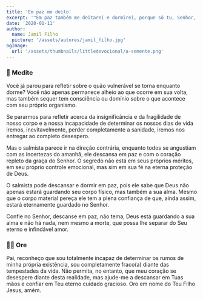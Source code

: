 ```yaml
---
title: 'Em paz me deito'
excerpt: '"Em paz também me deitarei e dormirei, porque só tu, Senhor, me fazes habitar em segurança" – Salmo 4.8'
date: '2020-01-11'
author:
  name: Jamil Filho
  picture: '/assets/autores/jamil_filho.jpg'
ogImage:
  url: '/assets/thumbnails/littledevocional/a-semente.png'
---
```


### 📖 Medite

Você já parou para refletir sobre o quão vulnerável se torna enquanto dorme? Você não apenas permanece alheio ao que ocorre em sua volta, mas também sequer tem consciência ou domínio sobre o que acontece com seu próprio organismo.

Se pararmos para refletir acerca da insignificância e da fragilidade de nosso corpo e a nossa incapacidade de determinar os nossos dias de vida iremos, inevitavelmente, perder completamente a sanidade, iremos nos entregar ao completo desespero.

Mas o salmista parece ir na direção contrária, enquanto todos se angustiam com as incertezas do amanhã, ele descansa em paz e com o coração repleto da graça do Senhor. O segredo não está em seus próprios méritos, em seu próprio controle emocional, mas sim em sua fé na eterna proteção de Deus.

O salmista pode descansar e dormir em paz, pois ele sabe que Deus não apenas estará guardando seu corpo físico, mas também a sua alma. Mesmo que o corpo material pereça ele tem a plena confiança de que, ainda assim, estará eternamente guardado no Senhor.

Confie no Senhor, descanse em paz, não tema, Deus está guardando a sua alma e não há nada, nem mesmo a morte, que possa lhe separar do Seu eterno e infindável amor.

### 🙏🏻 Ore

Pai, reconheço que sou totalmente incapaz de determinar os rumos de minha própria existência, sou completamente fraco(a) diante das tempestades da vida. Não permita, no entanto, que meu coração se desespere diante desta realidade, mas ajude-me a descansar em Tuas mãos e confiar em Teu eterno cuidado gracioso. Oro em nome do Teu Filho Jesus, amém.